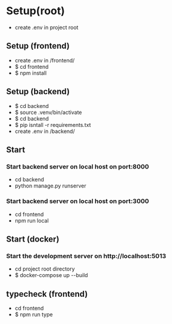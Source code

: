 # Setup(root)

- create .env in project root

## Setup (frontend)

- create .env in /frontend/
- $ cd frontend
- $ npm install

## Setup (backend)

- $ cd backend
- $ source .venv/bin/activate
- $ cd backend
- $ pip isntall -r requirements.txt
- create .env in /backend/

## Start

### Start backend server on local host on port:8000

- cd backend
- python manage.py runserver

### Start backend server on local host on port:3000

- cd frontend
- npm run local

## Start (docker)

### Start the development server on http://localhost:5013

- cd project root directory
- $ docker-compose up --build

## typecheck (frontend)

- cd frontend
- $ npm run type
